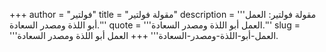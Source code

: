 +++
author = "فولتير"
title = "مقولة فولتير"
description = '''مقولة فولتير: العمل أبو اللذة ومصدر السعادة.'''
quote = '''العمل أبو اللذة ومصدر السعادة.'''
slug = '''العمل-أبو-اللذة-ومصدر-السعادة'''
+++
العمل أبو اللذة ومصدر السعادة.
